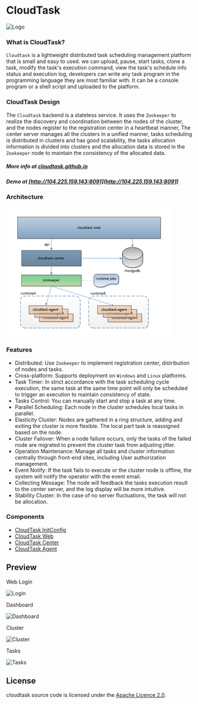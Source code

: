 # CloudTask

![Logo](https://avatars0.githubusercontent.com/u/28881302?s=150&v=4)

### What is CloudTask?

`Cloudtask` is a lightweight distributed task scheduling management platform that is small and easy to used. we can upload, pause, start tasks, clone a task, modify the task's execution command, view the task's schedule info status and execution log, developers can write any task program in the programming language they are most familiar with. It can be a console program or a shell script and uploaded to the platform.

### CloudTask Design

The `Cloudtask` backend is a stateless service. It uses the `Zookeeper` to realize the discovery and coordination between the nodes of the cluster, and the nodes register to the registration center in a heartbeat manner, The center server manages all the clusters in a unified manner, tasks scheduling is distributed in clusters and has good scalability, the tasks allocation information is divided into clusters and the allocation data is stored in the `Zookeeper` node to maintain the consistency of the allocated data.

##### More info at [cloudtask.github.io](https://cloudtask.github.io/cloudtask)
##### Demo at [http://104.225.159.143:8091](http://104.225.159.143:8091)
### Architecture

![Architecture](./docs/_media/cloudtask.png)

### Features   
* Distributed: Use `Zookeeper` to implement registration center, distribution of nodes and tasks.
* Cross-platform: Supports deployment on `Windows` and `Linux` platforms.
* Task Timer: In strict accordance with the task scheduling cycle execution, the same task at the same time point will only be scheduled to trigger an execution to maintain consistency of state.
* Tasks Control: You can manually start and stop a task at any time.
* Parallel Scheduling: Each node in the cluster schedules local tasks in parallel.
* Elasticity Cluster: Nodes are gathered in a ring structure, adding and exiting the cluster is more flexible. The local part task is reassigned based on the node.
* Cluster Failover: When a node failure occurs, only the tasks of the failed node are migrated to prevent the cluster task from adjusting jitter.
* Operation Maintenance: Manage all tasks and cluster information centrally through front-end sites, including User authorization management.
* Event Notify: If the task fails to execute or the cluster node is offline, the system will notify the operator with the event email.
* Collecting Message: The node will feedback the tasks execution result to the center server, and the log display will be more intuitive.
* Stability Cluster: In the case of no server fluctuations, the task will not be allocation. 

### Components

* [CloudTask InitConfig](https://github.com/cloudtask/cloudtask-initconfig)
* [CloudTask Web](https://github.com/cloudtask/cloudtask-web)
* [CloudTask Center](https://github.com/cloudtask/cloudtask-center)
* [CloudTask Agent](https://github.com/cloudtask/cloudtask-agent)

## Preview

Web Login

![Login](https://cloudtask.github.io/cloudtask/_media/login.png)

Dashboard

![Dashboard](https://cloudtask.github.io/cloudtask/_media/dashboard.png)

Cluster

![Cluster](https://cloudtask.github.io/cloudtask/_media/runtime_states.png)

Tasks

![Tasks](https://cloudtask.github.io/cloudtask/_media/tasks_list.png)

## License

cloudtask source code is licensed under the [Apache Licence 2.0](http://www.apache.org/licenses/LICENSE-2.0.html).   

